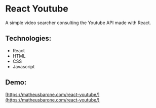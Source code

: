 # React Youtube

A simple video searcher consulting the Youtube API made with React.

## Technologies:
- React
- HTML
- CSS 
- Javascript

## Demo:
[https://matheusbarone.com/react-youtube/](https://matheusbarone.com/react-youtube/)
